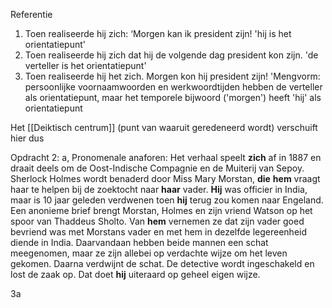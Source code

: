 
Referentie
1. Toen realiseerde hij zich: ‘Morgen kan ik president zijn!
'hij is het orientatiepunt'
2. Toen realiseerde hij zich dat hij de volgende dag president kon zijn.
'de verteller is het orientatiepunt'
3. Toen realiseerde hij het zich. Morgen kon hij president zijn!
'Mengvorm: persoonlijke voornaamwoorden en werkwoordtijden hebben de verteller als orientatiepunt, maar het temporele bijwoord ('morgen') heeft 'hij' als orientatiepunt

Het [[Deiktisch centrum]] (punt van waaruit geredeneerd wordt) verschuift hier dus

Opdracht 2:
a, Pronomenale anaforen:
Het verhaal speelt **zich** af in 1887 en draait deels om de Oost-Indische Compagnie en de Muiterij van Sepoy. Sherlock Holmes wordt benaderd door Miss Mary Morstan, **die** **hem** vraagt haar te helpen bij de zoektocht naar **haar** vader. **Hij** was officier in India, maar is 10 jaar geleden verdwenen toen **hij** terug zou komen naar Engeland. Een anonieme brief brengt Morstan, Holmes en zijn vriend Watson op het spoor van Thaddeus Sholto. Van **hem** vernemen ze dat zijn vader goed bevriend was met Morstans vader en met hem in dezelfde legereenheid diende in India. Daarvandaan hebben beide mannen een schat meegenomen, maar ze zijn allebei op verdachte wijze om het leven gekomen. Daarna verdwijnt de schat. De detective wordt ingeschakeld en lost de zaak op. Dat doet **hij** uiteraard op geheel eigen wijze.


3a 
